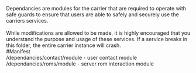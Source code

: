Dependancies are modules for the carrier that are required to operate with safe guards to ensure that
users are able to safely and securely use the carriers services.
<br><br>
While modifications are allowed to be made, it is highly encouraged that you understand the purpose and
usage of these services. If a service breaks in this folder, the entire carrier instance will crash.
<br>
#Manifest
<br>
/dependancies/contact/module - user contact module
/dependancies/roms/module - server rom interaction module